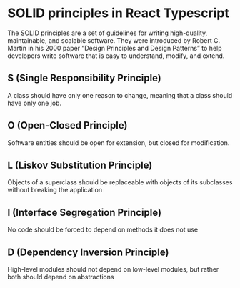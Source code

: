 # SOLID principles in React Typescript

The SOLID principles are a set of guidelines for writing high-quality, maintainable, and scalable software. They were introduced by Robert C. Martin in his 2000 paper “Design Principles and Design Patterns” to help developers write software that is easy to understand, modify, and extend.

## S (Single Responsibility Principle)
A class should have only one reason to change, meaning that a class should have only one job.

## O (Open-Closed Principle)
Software entities should be open for extension, but closed for modification.

## L (Liskov Substitution Principle)
Objects of a superclass should be replaceable with objects of its subclasses without breaking the application

## I (Interface Segregation Principle)
No code should be forced to depend on methods it does not use

## D (Dependency Inversion Principle)
High-level modules should not depend on low-level modules, but rather both should depend on abstractions
